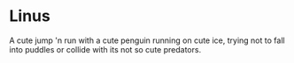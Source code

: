 # Linus
A cute jump 'n run with a cute penguin running on cute ice, trying not to fall into puddles or collide with its not so cute predators.
